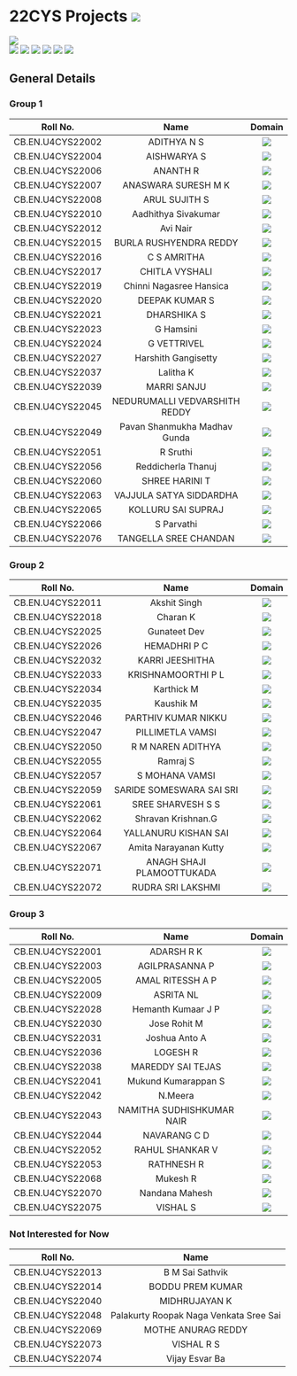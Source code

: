 # 22CYS Projects ![](https://img.shields.io/badge/-Live-green)

![](https://img.shields.io/badge/UG-22CYS-purple) <br/> 
![](https://img.shields.io/badge/Focus-Cyber_Awareness-blue) ![](https://img.shields.io/badge/Focus-Cyber_Psychology-blue) ![](https://img.shields.io/badge/Focus-Cyber_Law-blue) ![](https://img.shields.io/badge/Focus-Forensics-blue) ![](https://img.shields.io/badge/Focus-OSINT-blue) ![](https://img.shields.io/badge/Focus-Blockchain_Technology-blue)

## General Details 

### Group 1

| Roll No. | Name | Domain |
|:--------:|:----:|:------:|
| CB.EN.U4CYS22002 | ADITHYA N S | ![](https://img.shields.io/badge/-Blockchain-darkblue) |
| CB.EN.U4CYS22004 | AISHWARYA S |  ![](https://img.shields.io/badge/-Blockchain-darkblue) |
| CB.EN.U4CYS22006 | ANANTH R | ![](https://img.shields.io/badge/-Cyber_Psychology-darkgreen) |
| CB.EN.U4CYS22007 | ANASWARA SURESH M K | ![](https://img.shields.io/badge/-Blockchain-darkblue) |
| CB.EN.U4CYS22008 | ARUL SUJITH S | ![](https://img.shields.io/badge/-Blockchain-darkblue) |
| CB.EN.U4CYS22010 | Aadhithya Sivakumar | ![](https://img.shields.io/badge/-OSINT-purple) |
| CB.EN.U4CYS22012 | Avi Nair | ![](https://img.shields.io/badge/-Forensics-purple) |
| CB.EN.U4CYS22015 | BURLA RUSHYENDRA REDDY | ![](https://img.shields.io/badge/-OSINT-purple)  |
| CB.EN.U4CYS22016 | C S AMRITHA | ![](https://img.shields.io/badge/-Blockchain-darkblue) |
| CB.EN.U4CYS22017 | CHITLA VYSHALI | ![](https://img.shields.io/badge/-Blockchain-darkblue) |
| CB.EN.U4CYS22019 | Chinni Nagasree Hansica| ![](https://img.shields.io/badge/-Blockchain-darkblue) |
| CB.EN.U4CYS22020 | DEEPAK KUMAR S | ![](https://img.shields.io/badge/-Blockchain-darkblue) |
| CB.EN.U4CYS22021 | DHARSHIKA S | ![](https://img.shields.io/badge/-Forensics-purple) |
| CB.EN.U4CYS22023 | G Hamsini | ![](https://img.shields.io/badge/-OSINT-purple)  |
| CB.EN.U4CYS22024 | G VETTRIVEL | ![](https://img.shields.io/badge/-Quantum-blue) |
| CB.EN.U4CYS22027 | Harshith Gangisetty | ![](https://img.shields.io/badge/-Cyber_Psychology-darkgreen) |
| CB.EN.U4CYS22037 | Lalitha K | ![](https://img.shields.io/badge/-Blockchain-darkblue) |
| CB.EN.U4CYS22039 | MARRI SANJU | ![](https://img.shields.io/badge/-Forensics-purple) |
| CB.EN.U4CYS22045 | NEDURUMALLI VEDVARSHITH REDDY | ![](https://img.shields.io/badge/-Blockchain-darkblue) |
| CB.EN.U4CYS22049 | Pavan Shanmukha Madhav Gunda | ![](https://img.shields.io/badge/-OSINT-purple)  |
| CB.EN.U4CYS22051 | R Sruthi | ![](https://img.shields.io/badge/-Blockchain-darkblue) |
| CB.EN.U4CYS22056 | Reddicherla Thanuj | ![](https://img.shields.io/badge/-Forensics-purple) |
| CB.EN.U4CYS22060 | SHREE HARINI T | ![](https://img.shields.io/badge/-Blockchain-darkblue) |
| CB.EN.U4CYS22063 | VAJJULA SATYA SIDDARDHA | ![](https://img.shields.io/badge/-OSINT-purple) |
| CB.EN.U4CYS22065 | KOLLURU SAI SUPRAJ | ![](https://img.shields.io/badge/-OSINT-purple)  |
| CB.EN.U4CYS22066 | S Parvathi | ![](https://img.shields.io/badge/-Law-black) |
| CB.EN.U4CYS22076 | TANGELLA SREE CHANDAN | ![](https://img.shields.io/badge/-OSINT-purple) |

### Group 2

| Roll No. | Name | Domain |
|:--------:|:----:|:------:|
| CB.EN.U4CYS22011 | Akshit Singh | ![](https://img.shields.io/badge/-TBD-blue) |
| CB.EN.U4CYS22018 | Charan K | ![](https://img.shields.io/badge/-Forensics-purple) |
| CB.EN.U4CYS22025 | Gunateet Dev | ![](https://img.shields.io/badge/-OSINT-purple) |
| CB.EN.U4CYS22026 | HEMADHRI P C | ![](https://img.shields.io/badge/-OSINT-purple) |
| CB.EN.U4CYS22032 | KARRI JEESHITHA | ![](https://img.shields.io/badge/-Blockchain-darkblue) |
| CB.EN.U4CYS22033 | KRISHNAMOORTHI P L | ![](https://img.shields.io/badge/-Forensics-purple) |
| CB.EN.U4CYS22034 | Karthick M | ![](https://img.shields.io/badge/-Forensics-purple) |
| CB.EN.U4CYS22035 | Kaushik M | ![](https://img.shields.io/badge/-Blockchain-darkblue) |
| CB.EN.U4CYS22046 | PARTHIV KUMAR NIKKU | ![](https://img.shields.io/badge/-OSINT-purple) |
| CB.EN.U4CYS22047 | PILLIMETLA VAMSI | ![](https://img.shields.io/badge/-OSINT-purple)  |
| CB.EN.U4CYS22050 | R M NAREN ADITHYA | ![](https://img.shields.io/badge/-Law-black) |
| CB.EN.U4CYS22055 | Ramraj S | ![](https://img.shields.io/badge/-OSINT-purple) |
| CB.EN.U4CYS22057 | S MOHANA VAMSI |  ![](https://img.shields.io/badge/-Forensics-purple) |
| CB.EN.U4CYS22059 | SARIDE SOMESWARA SAI SRI | ![](https://img.shields.io/badge/-Forensics-purple) |
| CB.EN.U4CYS22061 | SREE SHARVESH S S | ![](https://img.shields.io/badge/-TBD-blue) |
| CB.EN.U4CYS22062 | Shravan Krishnan.G | ![](https://img.shields.io/badge/-Forensics-purple) |
| CB.EN.U4CYS22064 | YALLANURU KISHAN SAI | ![](https://img.shields.io/badge/-OSINT-purple)  |
| CB.EN.U4CYS22067 | Amita Narayanan Kutty | ![](https://img.shields.io/badge/-Cyber_Psychology-darkgreen) |
| CB.EN.U4CYS22071 | ANAGH SHAJI PLAMOOTTUKADA | ![](https://img.shields.io/badge/-Cyber_Psychology-darkgreen) |
| CB.EN.U4CYS22072 | RUDRA SRI LAKSHMI | ![](https://img.shields.io/badge/-Blockchain-darkblue) |

### Group 3

| Roll No. | Name | Domain |
|:--------:|:----:|:------:|
| CB.EN.U4CYS22001 | ADARSH R K | ![](https://img.shields.io/badge/-Forensics-purple) |
| CB.EN.U4CYS22003 | AGILPRASANNA P | ![](https://img.shields.io/badge/-Blockchain-darkblue) |
| CB.EN.U4CYS22005 | AMAL RITESSH A P | ![](https://img.shields.io/badge/-OSINT-purple) |
| CB.EN.U4CYS22009 | ASRITA NL | ![](https://img.shields.io/badge/-TBD-blue) |
| CB.EN.U4CYS22028 | Hemanth Kumaar J P | ![](https://img.shields.io/badge/-TBD-blue) |
| CB.EN.U4CYS22030 | Jose Rohit M | ![](https://img.shields.io/badge/-Blockchain-darkblue) |
| CB.EN.U4CYS22031 | Joshua Anto A | ![](https://img.shields.io/badge/-Blockchain-darkblue) |
| CB.EN.U4CYS22036 | LOGESH R | ![](https://img.shields.io/badge/-TBD-blue) |
| CB.EN.U4CYS22038 | MAREDDY SAI TEJAS | ![](https://img.shields.io/badge/-Law-black) |
| CB.EN.U4CYS22041 | Mukund Kumarappan S | ![](https://img.shields.io/badge/-Forensics-purple) |
| CB.EN.U4CYS22042 | N.Meera | ![](https://img.shields.io/badge/-Forensics-purple) |
| CB.EN.U4CYS22043 | NAMITHA SUDHISHKUMAR NAIR | ![](https://img.shields.io/badge/-TBD-blue) |
| CB.EN.U4CYS22044 | NAVARANG C D | ![](https://img.shields.io/badge/-Forensics-purple) |
| CB.EN.U4CYS22052 | RAHUL SHANKAR V | ![](https://img.shields.io/badge/-Game_Development-brown) |
| CB.EN.U4CYS22053 | RATHNESH R | ![](https://img.shields.io/badge/-TBD-blue) |
| CB.EN.U4CYS22068 | Mukesh R | ![](https://img.shields.io/badge/-OSINT-purple) |
| CB.EN.U4CYS22070 | Nandana Mahesh | ![](https://img.shields.io/badge/-TBD-blue) |
| CB.EN.U4CYS22075 | VISHAL S | ![](https://img.shields.io/badge/-TBD-blue) |

### Not Interested for Now

| Roll No. | Name |
|:--------:|:----:|
| CB.EN.U4CYS22013 | B M Sai Sathvik |
| CB.EN.U4CYS22014 | BODDU PREM KUMAR |
| CB.EN.U4CYS22040 | MIDHRUJAYAN K |
| CB.EN.U4CYS22048 | Palakurty Roopak Naga Venkata Sree Sai |
| CB.EN.U4CYS22069 | MOTHE ANURAG REDDY | 
| CB.EN.U4CYS22073 | VISHAL R S | 
| CB.EN.U4CYS22074 | Vijay Esvar Ba |
